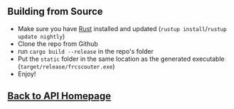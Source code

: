 Building from Source
---
- Make sure you have [Rust](https://rust-lang.org) installed and updated (`rustup install`/`rustup update nightly`)
- Clone the repo from Github
- run `cargo build --release` in the repo's folder
- Put the `static` folder in the same location as the generated executable (`target/release/frcscouter.exe`)
- Enjoy!

[Back to API Homepage](https://github.com/hopkinstechnocrats/FRCScouter/blob/master/docs/index.md)
---
